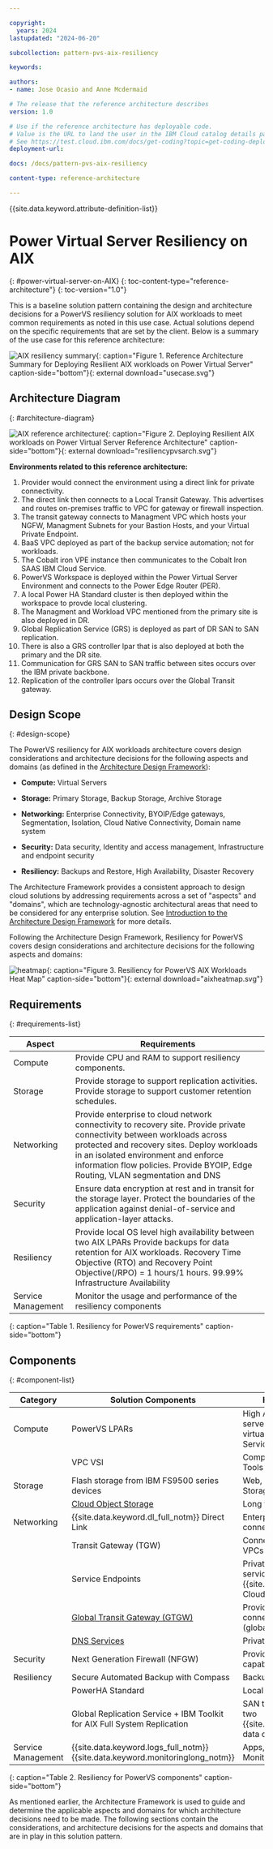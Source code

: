 ```yaml
---

copyright:
  years: 2024
lastupdated: "2024-06-20"

subcollection: pattern-pvs-aix-resiliency

keywords:

authors:
- name: Jose Ocasio and Anne Mcdermaid

# The release that the reference architecture describes
version: 1.0

# Use if the reference architecture has deployable code.
# Value is the URL to land the user in the IBM Cloud catalog details page for the deployable architecture.
# See https://test.cloud.ibm.com/docs/get-coding?topic=get-coding-deploy-button
deployment-url:

docs: /docs/pattern-pvs-aix-resiliency

content-type: reference-architecture

---
```


{{site.data.keyword.attribute-definition-list}}



# Power Virtual Server Resiliency on AIX
{: #power-virtual-server-on-AIX}
{: toc-content-type="reference-architecture"}
{: toc-version="1.0"}



This is a baseline solution pattern containing the design and architecture decisions for a PowerVS resiliency solution for AIX workloads to meet common requirements as noted in this use case. Actual solutions depend on the specific requirements that are set by the client. Below is a summary of the use case for this reference architecture:

![AIX resiliency summary](/images/usecase.svg "Reference Summary"){: caption="Figure 1. Reference Architecture Summary for Deploying Resilient AIX workloads on Power Virtual Server" caption-side="bottom"}{: external download="usecase.svg"}

## Architecture Diagram
{: #architecture-diagram}

![AIX reference architecture](/images/resiliencypvsarchnumbered.svg "Resiliency Architecture Diagram"){: caption="Figure 2. Deploying Resilient AIX workloads on Power Virtual Server Reference Architecture" caption-side="bottom"}{: external download="resiliencypvsarch.svg"}

**Environments related to this reference architecture:**

1. Provider would connect the environment using a direct link for private connectivity.
2. The direct link then connects to a Local Transit Gateway. This advertises and routes on-premises traffic to VPC for gateway or firewall inspection.
3. The transit gateway connects to Managment VPC which hosts your NGFW, Managment Subnets for your Bastion Hosts, and your Virtual Private Endpoint.
4. BaaS VPC deployed as part of the backup service automation; not for workloads.
5. The Cobalt iron VPE instance then communicates to the Cobalt Iron SAAS IBM Cloud Service. 
6. PowerVS Workspace is deployed within the Power Virtual Server Environment and connects to the Power Edge Router (PER).
7. A local Power HA Standard cluster is then deployed within the workspace to provde local clustering. 
8. The Managment and Workload VPC mentioned from the primary site is also deployed in DR.
9. Global Replication Service (GRS) is deployed as part of DR SAN to SAN replication.
10. There is also a GRS controller lpar that is also deployed at both the primary and the DR site. 
11. Communication for GRS SAN to SAN traffic between sites occurs over the IBM private backbone. 
12. Replication of the controller lpars occurs over the Global Transit gateway.

## Design Scope
{: #design-scope}

The PowerVS resiliency for AIX workloads architecture covers design considerations and architecture decisions for the following aspects and domains (as defined in the [Architecture Design Framework](https://cloud.ibm.com/docs/architecture-framework?topic=architecture-framework-intro)):

-   **Compute:** Virtual Servers

-   **Storage:** Primary Storage, Backup Storage, Archive Storage

-   **Networking:** Enterprise Connectivity, BYOIP/Edge gateways, Segmentation, Isolation, Cloud Native Connectivity, Domain name system

-   **Security:** Data security, Identity and access management, Infrastructure and endpoint security

-   **Resiliency:** Backups and Restore, High Availability, Disaster Recovery

The Architecture Framework provides a consistent approach to design cloud solutions by addressing requirements across a set of "aspects" and "domains", which are technology-agnostic architectural areas that need to be considered for any enterprise solution. See [Introduction to the Architecture Design Framework](https://cloud.ibm.com/docs/architecture-framework?topic=architecture-framework-intro) for more details.

Following the Architecture Design Framework, Resiliency for PowerVS covers design considerations and architecture decisions for the following aspects and domains:

![heatmap](/images/aixheatmap.svg "AIX Heatmap"){: caption="Figure 3. Resiliency for PowerVS AIX Workloads Heat Map" caption-side="bottom"}{: external download="aixheatmap.svg"}

## Requirements
{: #requirements-list}

| **Aspect**         | **Requirements**                                                                                                                                                                                                                                                                                  |
|--------------------|---------------------------------------------------------------------------------------------------------------------------------------------------------------------------------------------------------------------------------------------------------------------------------------------------|
| Compute            | Provide CPU and RAM to support resiliency components.                                                                                                                                                                                                                                             |
| Storage            | Provide storage to support replication activities. Provide storage to support customer retention schedules.                                                                                                                                                                                       |
| Networking         | Provide enterprise to cloud network connectivity to recovery site.  Provide private connectivity between workloads across protected and recovery sites. Deploy workloads in an isolated environment and enforce information flow policies. Provide BYOIP, Edge Routing, VLAN segmentation and DNS |
| Security           | Ensure data encryption at rest and in transit for the storage layer. Protect the boundaries of the application against denial-of-service and application-layer attacks.                                                                                                                           |
| Resiliency         | Provide local OS level high availability between two AIX LPARs  Provide backups for data retention for AIX workloads. Recovery Time Objective (RTO) and Recovery Point Objective(/RPO) = 1 hours/1 hours.  99.99% Infrastructure Availability                                                     |
| Service Management | Monitor the usage and performance of the resiliency components                                                                                                                                                                                                                                    |
{: caption="Table 1. Resiliency for PowerVS requirements" caption-side="bottom"}




## Components
{: #component-list}

| **Category**       | **Solution Components**                                                                                                       | **How it is used in solution**                                                                                                      |
|--------------------|-------------------------------------------------------------------------------------------------------------------------------|-------------------------------------------------------------------------------------------------------------------------------------|
| Compute            | PowerVS LPARs                                                                                                                 | High Availability workload virtual servers  Disaster Recovery workload virtual servers Global Replication Service (GRS) Controllers |
|                    | VPC VSI                                                                                                                       | Compute for NFGW, Management Tools                                                                                                  |
| Storage            | Flash storage from IBM FS9500 series devices                                                                                  | Web, Application, Database storage Storage for GRS                                                                                  |
|                    | [Cloud Object Storage](https://cloud.ibm.com/docs/cloud-object-storage?topic=cloud-object-storage-about-cloud-object-storage) | Long term backup archive, logs                                                                                                      |
| Networking         | {{site.data.keyword.dl_full_notm}} Direct Link                                                                                                         | Enterprise to cloud network connectivity                                                                                            |
|                    | Transit Gateway (TGW)                                                                                                         | Connectivity between PowerVS and VPCs                                                                                               |
|                    | Service Endpoints                                                                                                             | Private network access to cloud services such {{site.data.keyword.logs_full_notm}}, Cloud Object Storage.                                                 |
|                    | [Global Transit Gateway (GTGW)](https://cloud.ibm.com/docs/transit-gateway?topic=transit-gateway-about)                       | Provides PowerVS and VPC connectivity in different regions (global routing)                                                         |
|                    | [DNS Services](https://cloud.ibm.com/docs/dns-svcs?topic=dns-svcs-about-dns-services)                                         | Private DNS resolution                                                                                                              |
| Security           | Next Generation Firewall (NFGW)                                                                                               | Provide IDS/IPS and edge firewall capabilities                                                                                      |
| Resiliency         | Secure Automated Backup with Compass                                                                                          | Backups for AIX workloads                                                                                                           |
|                    | PowerHA Standard                                                                                                              | Local OS level between two LPARS                                                                                                    |
|                    | Global Replication Service + IBM Toolkit for AIX Full System Replication                                                      | SAN to SAN replication between two {{site.data.keyword.cloud_notm}} data centers                                                                           |
| Service Management | {{site.data.keyword.logs_full_notm}} {{site.data.keyword.monitoringlong_notm}}                                                | Apps, Audit, and operational logs Monitor platform metrics                                                                          |
{: caption="Table 2. Resiliency for PowerVS components" caption-side="bottom"}

As mentioned earlier, the Architecture Framework is used to guide and determine the applicable aspects and domains for which architecture decisions need to be made. The following sections contain the considerations, and architecture decisions for the aspects and domains that are in play in this solution pattern.
